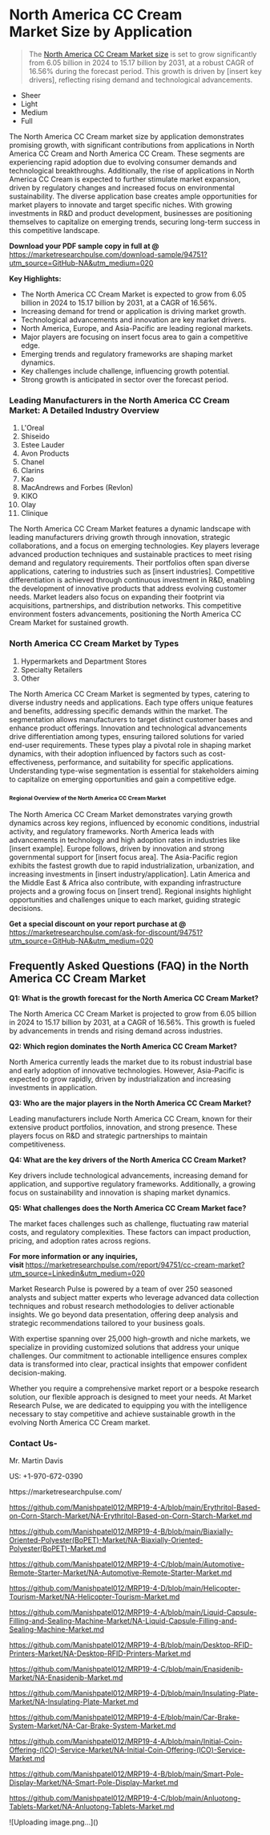 <h1>North America CC Cream Market&nbsp;Size by Application</h1><blockquote><p>The <a href="https://marketresearchpulse.com/download-sample/94751?utm_source=GitHub-NA&amp;utm_medium=020">North America CC Cream Market size</a> is set to grow significantly from 6.05 billion in 2024 to 15.17 billion by 2031, at a robust CAGR of 16.56% during the forecast period. This growth is driven by [insert key drivers], reflecting rising demand and technological advancements.</p></blockquote><ul><li>Sheer<li> Light<li> Medium<li> Full</li></ul><p>The North America CC Cream market size by application demonstrates promising growth, with significant contributions from applications in North America CC Cream and North America CC Cream. These segments are experiencing rapid adoption due to evolving consumer demands and technological breakthroughs. Additionally, the rise of applications in North America CC Cream is expected to further stimulate market expansion, driven by regulatory changes and increased focus on environmental sustainability. The diverse application base creates ample opportunities for market players to innovate and target specific niches. With growing investments in R&D and product development, businesses are positioning themselves to capitalize on emerging trends, securing long-term success in this competitive landscape.</p><p><strong>Download your PDF sample copy in full at @ </strong><a href="https://marketresearchpulse.com/download-sample/94751?utm_source=GitHub-NA&amp;utm_medium=020">https://marketresearchpulse.com/download-sample/94751?utm_source=GitHub-NA&amp;utm_medium=020</a></p><p><strong>Key Highlights: </strong></p><ul><li>The North America CC Cream Market is expected to grow from 6.05 billion in 2024 to 15.17 billion by 2031, at a CAGR of 16.56%.</li><li>Increasing demand for trend or application is driving market growth.</li><li>Technological advancements and innovation are key market drivers.</li><li>North America, Europe, and Asia-Pacific are leading regional markets.</li><li>Major players are focusing on insert focus area to gain a competitive edge.</li><li>Emerging trends and regulatory frameworks are shaping market dynamics.</li><li>Key challenges include challenge, influencing growth potential.</li><li>Strong growth is anticipated in sector over the forecast period.</li></ul><h3>Leading Manufacturers in the North America CC Cream Market: A Detailed Industry Overview</h3><ol><li>L'Oreal</li><li>Shiseido</li><li>Estee Lauder</li><li>Avon Products</li><li>Chanel</li><li>Clarins</li><li>Kao</li><li>MacAndrews and Forbes (Revlon)</li><li>KIKO</li><li>Olay</li><li>Clinique</li></ol><div class="flex max-w-full flex-col flex-grow"><div class="min-h-8 text-message flex w-full flex-col items-end gap-2 whitespace-normal break-words [.text-message+&amp;]:mt-5" dir="auto" data-message-author-role="assistant" data-message-id="fd8432e4-4910-450d-b182-61b7bfb0a01f" data-message-model-slug="gpt-4o"><div class="flex w-full flex-col gap-1 empty:hidden first:pt-[3px]"><div class="markdown prose w-full break-words dark:prose-invert light"><p>The North America CC Cream Market features a dynamic landscape with leading manufacturers driving growth through innovation, strategic collaborations, and a focus on emerging technologies. Key players leverage advanced production techniques and sustainable practices to meet rising demand and regulatory requirements. Their portfolios often span diverse applications, catering to industries such as [insert industries]. Competitive differentiation is achieved through continuous investment in R&amp;D, enabling the development of innovative products that address evolving customer needs. Market leaders also focus on expanding their footprint via acquisitions, partnerships, and distribution networks. This competitive environment fosters advancements, positioning the North America CC Cream Market for sustained growth.</p></div></div></div></div><h3>North America CC Cream Market by Types</h3><ol><li>Hypermarkets and Department Stores<li> Specialty Retailers<li> Other</li></ol><div class="flex max-w-full flex-col flex-grow"><div class="min-h-8 text-message flex w-full flex-col items-end gap-2 whitespace-normal break-words [.text-message+&amp;]:mt-5" dir="auto" data-message-author-role="assistant" data-message-id="084470be-0bb7-4664-bddf-5156b4f41249" data-message-model-slug="gpt-4o-mini"><div class="flex w-full flex-col gap-1 empty:hidden first:pt-[3px]"><div class="markdown prose w-full break-words dark:prose-invert light"><p>The North America CC Cream Market is segmented by types, catering to diverse industry needs and applications. Each type offers unique features and benefits, addressing specific demands within the market. The segmentation allows manufacturers to target distinct customer bases and enhance product offerings. Innovation and technological advancements drive differentiation among types, ensuring tailored solutions for varied end-user requirements. These types play a pivotal role in shaping market dynamics, with their adoption influenced by factors such as cost-effectiveness, performance, and suitability for specific applications. Understanding type-wise segmentation is essential for stakeholders aiming to capitalize on emerging opportunities and gain a competitive edge.</p></div></div></div></div><h3><span style="font-size: 11px;">Regional Overview of the North America CC Cream Market</span></h3><div class="flex max-w-full flex-col flex-grow"><div class="min-h-8 text-message flex w-full flex-col items-end gap-2 whitespace-normal break-words [.text-message+&amp;]:mt-5" dir="auto" data-message-author-role="assistant" data-message-id="e9038762-ce64-4e30-91c9-9bd413514231" data-message-model-slug="gpt-4o-mini"><div class="flex w-full flex-col gap-1 empty:hidden first:pt-[3px]"><div class="markdown prose w-full break-words dark:prose-invert light"><p>The North America CC Cream Market demonstrates varying growth dynamics across key regions, influenced by economic conditions, industrial activity, and regulatory frameworks. North America leads with advancements in technology and high adoption rates in industries like [insert example]. Europe follows, driven by innovation and strong governmental support for [insert focus area]. The Asia-Pacific region exhibits the fastest growth due to rapid industrialization, urbanization, and increasing investments in [insert industry/application]. Latin America and the Middle East &amp; Africa also contribute, with expanding infrastructure projects and a growing focus on [insert trend]. Regional insights highlight opportunities and challenges unique to each market, guiding strategic decisions.</p></div></div></div></div><p><strong>Get a special discount on your report purchase at @ </strong><a href="https://marketresearchpulse.com/ask-for-discount/94751?utm_source=GitHub-NA&amp;utm_medium=020">https://marketresearchpulse.com/ask-for-discount/94751?utm_source=GitHub-NA&amp;utm_medium=020</a></p><h2>Frequently Asked Questions (FAQ) in the North America CC Cream Market</h2><p><strong>Q1: What is the growth forecast for the North America CC Cream Market?</strong></p><p>The North America CC Cream Market is projected to grow from 6.05 billion in 2024 to 15.17 billion by 2031, at a CAGR of 16.56%. This growth is fueled by advancements in trends and rising demand across industries.</p><p><strong>Q2: Which region dominates the North America CC Cream Market?</strong></p><p>North America currently leads the market due to its robust industrial base and early adoption of innovative technologies. However, Asia-Pacific is expected to grow rapidly, driven by industrialization and increasing investments in application.</p><p><strong>Q3: Who are the major players in the North America CC Cream Market?</strong></p><p>Leading manufacturers include North America CC Cream, known for their extensive product portfolios, innovation, and strong presence. These players focus on R&amp;D and strategic partnerships to maintain competitiveness.</p><p><strong>Q4: What are the key drivers of the North America CC Cream Market?</strong></p><p>Key drivers include technological advancements, increasing demand for application, and supportive regulatory frameworks. Additionally, a growing focus on sustainability and innovation is shaping market dynamics.</p><p><strong>Q5: What challenges does the North America CC Cream Market face?</strong></p><p>The market faces challenges such as challenge, fluctuating raw material costs, and regulatory complexities. These factors can impact production, pricing, and adoption rates across regions.</p><p><strong>For more information or any inquiries, visit&nbsp;</strong><a href="https://marketresearchpulse.com/report/94751/cc-cream-market?utm_source=Linkedin&utm_medium=020">https://marketresearchpulse.com/report/94751/cc-cream-market?utm_source=Linkedin&utm_medium=020</a></p><p>Market Research Pulse is powered by a team of over 250 seasoned analysts and subject matter experts who leverage advanced data collection techniques and robust research methodologies to deliver actionable insights. We go beyond data presentation, offering deep analysis and strategic recommendations tailored to your business goals.</p><p>With expertise spanning over 25,000 high-growth and niche markets, we specialize in providing customized solutions that address your unique challenges. Our commitment to actionable intelligence ensures complex data is transformed into clear, practical insights that empower confident decision-making.</p><p>Whether you require a comprehensive market report or a bespoke research solution, our flexible approach is designed to meet your needs. At Market Research Pulse, we are dedicated to equipping you with the intelligence necessary to stay competitive and achieve sustainable growth in the evolving North America CC Cream market.</p><h3><strong>Contact Us-</strong></h3><p>Mr. Martin Davis</p><p>US: +1-970-672-0390</p><p>https://marketresearchpulse.com/</p><p><a href="https://github.com/Manishpatel012/MRP19-4-A/blob/main/Erythritol-Based-on-Corn-Starch-Market/NA-Erythritol-Based-on-Corn-Starch-Market.md">https://github.com/Manishpatel012/MRP19-4-A/blob/main/Erythritol-Based-on-Corn-Starch-Market/NA-Erythritol-Based-on-Corn-Starch-Market.md</a></p><p><a href="https://github.com/Manishpatel012/MRP19-4-B/blob/main/Biaxially-Oriented-Polyester(BoPET)-Market/NA-Biaxially-Oriented-Polyester(BoPET)-Market.md">https://github.com/Manishpatel012/MRP19-4-B/blob/main/Biaxially-Oriented-Polyester(BoPET)-Market/NA-Biaxially-Oriented-Polyester(BoPET)-Market.md</a></p><p><a href="https://github.com/Manishpatel012/MRP19-4-C/blob/main/Automotive-Remote-Starter-Market/NA-Automotive-Remote-Starter-Market.md">https://github.com/Manishpatel012/MRP19-4-C/blob/main/Automotive-Remote-Starter-Market/NA-Automotive-Remote-Starter-Market.md</a></p><p><a href="https://github.com/Manishpatel012/MRP19-4-D/blob/main/Helicopter-Tourism-Market/NA-Helicopter-Tourism-Market.md">https://github.com/Manishpatel012/MRP19-4-D/blob/main/Helicopter-Tourism-Market/NA-Helicopter-Tourism-Market.md</a></p><p><a href="https://github.com/Manishpatel012/MRP19-4-A/blob/main/Liquid-Capsule-Filling-and-Sealing-Machine-Market/NA-Liquid-Capsule-Filling-and-Sealing-Machine-Market.md">https://github.com/Manishpatel012/MRP19-4-A/blob/main/Liquid-Capsule-Filling-and-Sealing-Machine-Market/NA-Liquid-Capsule-Filling-and-Sealing-Machine-Market.md</a></p><p><a href="https://github.com/Manishpatel012/MRP19-4-B/blob/main/Desktop-RFID-Printers-Market/NA-Desktop-RFID-Printers-Market.md">https://github.com/Manishpatel012/MRP19-4-B/blob/main/Desktop-RFID-Printers-Market/NA-Desktop-RFID-Printers-Market.md</a></p><p><a href="https://github.com/Manishpatel012/MRP19-4-C/blob/main/Enasidenib-Market/NA-Enasidenib-Market.md">https://github.com/Manishpatel012/MRP19-4-C/blob/main/Enasidenib-Market/NA-Enasidenib-Market.md</a></p><p><a href="https://github.com/Manishpatel012/MRP19-4-D/blob/main/Insulating-Plate-Market/NA-Insulating-Plate-Market.md">https://github.com/Manishpatel012/MRP19-4-D/blob/main/Insulating-Plate-Market/NA-Insulating-Plate-Market.md</a></p><p><a href="https://github.com/Manishpatel012/MRP19-4-E/blob/main/Car-Brake-System-Market/NA-Car-Brake-System-Market.md">https://github.com/Manishpatel012/MRP19-4-E/blob/main/Car-Brake-System-Market/NA-Car-Brake-System-Market.md</a></p><p><a href="https://github.com/Manishpatel012/MRP19-4-A/blob/main/Initial-Coin-Offering-(ICO)-Service-Market/NA-Initial-Coin-Offering-(ICO)-Service-Market.md">https://github.com/Manishpatel012/MRP19-4-A/blob/main/Initial-Coin-Offering-(ICO)-Service-Market/NA-Initial-Coin-Offering-(ICO)-Service-Market.md</a></p><p><a href="https://github.com/Manishpatel012/MRP19-4-B/blob/main/Smart-Pole-Display-Market/NA-Smart-Pole-Display-Market.md">https://github.com/Manishpatel012/MRP19-4-B/blob/main/Smart-Pole-Display-Market/NA-Smart-Pole-Display-Market.md</a></p><p><a href="https://github.com/Manishpatel012/MRP19-4-C/blob/main/Anluotong-Tablets-Market/NA-Anluotong-Tablets-Market.md">https://github.com/Manishpatel012/MRP19-4-C/blob/main/Anluotong-Tablets-Market/NA-Anluotong-Tablets-Market.md</a></p>
![Uploading image.png…]()
